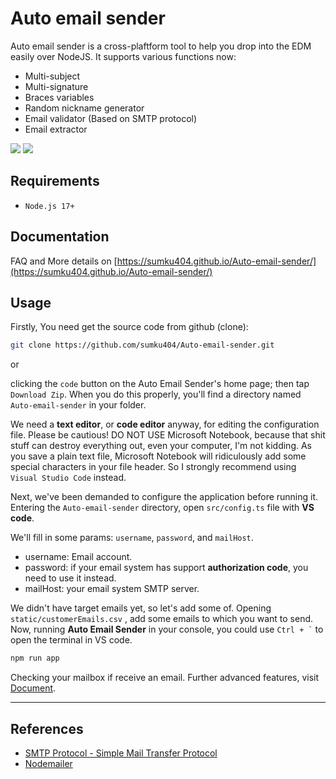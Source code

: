 # Auto email sender


Auto email sender is a cross-plaftform tool to help you drop into the EDM easily over NodeJS. It supports various functions now:


- Multi-subject
- Multi-signature
- Braces variables
- Random nickname generator
- Email validator (Based on SMTP protocol)
- Email extractor


![](https://img.shields.io/badge/license-MIT-brightgreen)
![](https://img.shields.io/badge/language-TypeScript-blue)
## Requirements  

- `Node.js 17+`

## Documentation

FAQ and More details on [https://sumku404.github.io/Auto-email-sender/](https://sumku404.github.io/Auto-email-sender/)

## Usage

Firstly, You need get the source code from github (clone):

```bash
git clone https://github.com/sumku404/Auto-email-sender.git
```

or

clicking the `code` button on the Auto Email Sender's home page; then tap `Download Zip`.
When you do this properly, you'll find a directory named `Auto-email-sender` in your folder.

We need a **text editor**, or **code editor** anyway, for editing the configuration file. Please be cautious! DO NOT USE Microsoft Notebook, because that shit stuff can destroy everything out, even your computer, I'm not kidding. As you save a plain text file, Microsoft Notebook will ridiculously add some special characters in your file header. So I strongly recommend using `Visual Studio Code` instead.

Next, we've been demanded to configure the application before running it. Entering the `Auto-email-sender` directory, open `src/config.ts` file with **VS code**.

We'll fill in some params: `username`, `password`, and `mailHost`.

- username: Email account.
- password: if your email system has support **authorization code**, you need to use it instead.
- mailHost: your email system SMTP server.

We didn't have target emails yet, so let's add some of. Opening `static/customerEmails.csv` , add some emails to which you want to send. Now, running **Auto Email Sender** in your console, you could use ``` Ctrl + ` ``` to open the terminal in VS code.

```bash
npm run app
```

Checking your mailbox if receive an email. Further advanced features, visit [Document](https://sumku404.github.io/Auto-email-sender/).

---

## References

- [SMTP Protocol - Simple Mail Transfer Protocol](https://en.wikipedia.org/wiki/Simple_Mail_Transfer_Protocol)
- [Nodemailer](https://nodemailer.com/about/)
